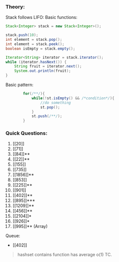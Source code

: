 ### Theory:

Stack follows LIFO:
Basic functions:
```java
Stack<Integer> stack = new Stack<Integer>();

stack.push(10);
int element = stack.pop();
int element = stack.peek();
boolean isEmpty = stack.empty();

Iterator<String> iterator = stack.iterator();
while (iterator.hasNext()) {
    String fruit = iterator.next();
    System.out.println(fruit);
}
```
Basic pattern:
```java
        for(/**/){
            while(!st.isEmpty() && /*condition*/){
                //do something
                st.pop();
            }
            st.push(/**/);
        }
```

### Quick Questions:
1. [[20]]
2. [[71]]
3. [[84]]**
4. [[22]]**
5. [[155]]
7. [[735]]
8. [[1856]]**
9. [[853]]
10. [[225]]**
11. [[901]]
12. [[402]]**
13. [[895]]***
14. [[1209]]**
15. [[456]]**
16. [[2104]]*
17. [[926]]*
18. [[995]]** (Array) 

Queue:
- [[402]]

> hashset contains function has average o(1) TC.